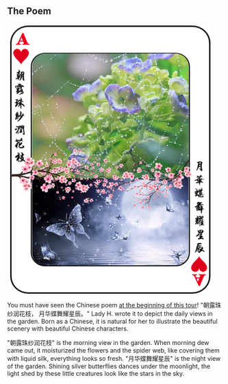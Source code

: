 ## The Poem


<p>
<img align="center" src="https://github.com/lady-h-world/My_Garden/blob/main/images/Garden_Museum_images/the_poem.png" width="477" height="632" />
</p>


You must have seen the Chinese poem [at the beginning of this tour][1]! "朝露珠纱润花枝， 月华蝶舞耀星辰。" Lady H. wrote it to depict the daily views in the garden. Born as a Chinese, it is natural for her to illustrate the beautiful scenery with beautiful Chinese characters.

"朝露珠纱润花枝" is the morning view in the garden. When morning dew came out, it moisturized the flowers and the spider web, like covering them with liquid silk, everything looks so fresh. "月华蝶舞耀星辰" is the night view of the garden. Shining silver butterflies dances under the moonlight, the light shed by these little creatures look like the stars in the sky.





[1]:https://github.com/lady-h-world/My_Garden/tree/main